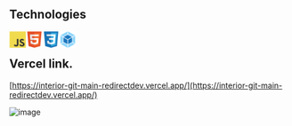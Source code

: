 ## Technologies

<img align="left" src="https://github.com/devicons/devicon/raw/master/icons/javascript/javascript-original.svg" alt="JavaScript" height="30px"> 
<img align="left" src="https://github.com/devicons/devicon/raw/master/icons/html5/html5-original.svg" alt="HTML5" height="30px"> 
<img align="left" src="https://github.com/devicons/devicon/raw/master/icons/css3/css3-original.svg" alt="CSS3" height="30px"/>
<img align="left" src="https://github.com/devicons/devicon/raw/master/icons/webpack/webpack-original.svg" alt="Webpack" height="30px"> <br/>




## Vercel link.


[https://interior-git-main-redirectdev.vercel.app/](https://interior-git-main-redirectdev.vercel.app/)

![image](https://user-images.githubusercontent.com/124897163/233349099-7e9923bf-9b19-4c12-8c2b-474af25c8202.png)


